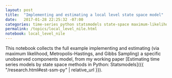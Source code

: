 ```yaml
---
layout: post
title:  "Implementing and estimating a local level state space model"
date:   2017-01-28 22:25:32 -07:00
categories: time-series python statsmodels state-space maximum-likelihood bayesian metropolis-hastings gibbs-sampling unobserved-components local-level
permalink: /topics/local_level_nile.html
notebook: local_level_nile
---
```


This notebook collects the full example implementing and estimating (via maximum likelihood, Metropolis-Hastings, and Gibbs Sampling) a specific unobserved components model, from my working paper [Estimating time series models by state space methods in Python: Statsmodels]({{ "/research.html#est-ssm-py" | relative_url }}).